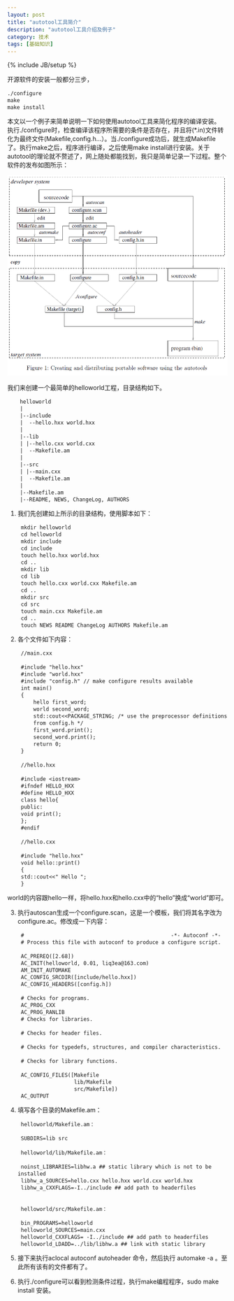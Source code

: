 ```yaml
---
layout: post
title: "autotool工具简介"
description: "autotool工具介绍及例子"
category: 技术
tags: [基础知识]
---
```

{% include JB/setup %}

开源软件的安装一般都分三步，

	./configure
	make
	make install

本文以一个例子来简单说明一下如何使用autotool工具来简化程序的编译安装。
执行./configure时，检查编译该程序所需要的条件是否存在，并且将(*.in)文件转化为最终文件(Makefile,config.h...）。当./configure成功后，就生成Makefile了。执行make之后，程序进行编译，之后使用make install进行安装。关于autotool的理论就不赘述了，网上随处都能找到，我只是简单记录一下过程。整个软件的发布如图所示：

![](/assets/img/autotool/1.PNG)

我们来创建一个最简单的helloworld工程，目录结构如下。

		helloworld
		|
		|--include
		|  --hello.hxx world.hxx
		|
		|--lib
		| |--hello.cxx world.cxx
		|  --Makefile.am
		|
		|--src
		| |--main.cxx
		|  --Makefile.am
		|
		|--Makefile.am
		|--README, NEWS, ChangeLog, AUTHORS

1. 我们先创建如上所示的目录结构，使用脚本如下：

		mkdir helloworld
		cd helloworld
		mkdir include
		cd include
		touch hello.hxx world.hxx 
		cd ..
		mkdir lib
		cd lib
		touch hello.cxx world.cxx Makefile.am
		cd ..
		mkdir src
		cd src
		touch main.cxx Makefile.am
		cd ..
		touch NEWS README ChangeLog AUTHORS Makefile.am

2. 各个文件如下内容：
	

		//main.cxx
		
		#include "hello.hxx"
		#include "world.hxx"
		#include "config.h" // make configure results available
		int main()
		{
			hello first_word;
			world second_word;
			std::cout<<PACKAGE_STRING; /* use the preprocessor definitions
			from config.h */
			first_word.print();
			second_word.print();
			return 0;
		}
	
		//hello.hxx
	
		#include <iostream>
		#ifndef HELLO_HXX
		#define HELLO_HXX
		class hello{
		public:
		void print();
		};
		#endif

		//hello.cxx

		#include "hello.hxx"
		void hello::print()
		{
		std::cout<<" Hello ";
		}

world的内容跟hello一样，将hello.hxx和hello.cxx中的“hello”换成“world”即可。

3. 执行autoscan生成一个configure.scan，这是一个模板，我们将其名字改为configure.ac。修改成一下内容：

		#                                               -*- Autoconf -*-
		# Process this file with autoconf to produce a configure script.
		
		AC_PREREQ([2.68])
		AC_INIT(helloworld, 0.01, liq3ea@163.com)
		AM_INIT_AUTOMAKE
		AC_CONFIG_SRCDIR([include/hello.hxx])
		AC_CONFIG_HEADERS([config.h])
		
		# Checks for programs.
		AC_PROG_CXX
		AC_PROG_RANLIB
		# Checks for libraries.
		
		# Checks for header files.
		
		# Checks for typedefs, structures, and compiler characteristics.
		
		# Checks for library functions.
		
		AC_CONFIG_FILES([Makefile
		                 lib/Makefile
		                 src/Makefile])
		AC_OUTPUT

4. 填写各个目录的Makefile.am：

		helloworld/Makefile.am：
		
		SUBDIRS=lib src
	
		helloworld/lib/Makefile.am：
	
		noinst_LIBRARIES=libhw.a ## static library which is not to be installed
		libhw_a_SOURCES=hello.cxx hello.hxx world.cxx world.hxx
		libhw_a_CXXFLAGS=-I../include ## add path to headerfiles


		helloworld/src/Makefile.am：

		bin_PROGRAMS=helloworld
		helloworld_SOURCES=main.cxx
		helloworld_CXXFLAGS= -I../include ## add path to headerfiles
		helloworld_LDADD=../lib/libhw.a ## link with static library

5. 接下来执行aclocal autoconf autoheader 命令，然后执行 automake -a 。至此所有该有的文件都有了。

6. 执行./configure可以看到检测条件过程，执行make编程程序，sudo make install 安装。

